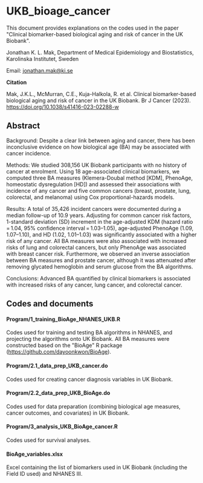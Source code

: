 # UKB_bioage_cancer

This document provides explanations on the codes used in the paper "Clinical biomarker-based biological aging and risk of cancer in the UK Biobank".

Jonathan K. L. Mak, Department of Medical Epidemiology and Biostatistics, Karolinska Institutet, Sweden

Email: jonathan.mak@ki.se 


**Citation**

Mak, J.K.L., McMurran, C.E., Kuja-Halkola, R. et al. Clinical biomarker-based biological aging and risk of cancer in the UK Biobank. Br J Cancer (2023). https://doi.org/10.1038/s41416-023-02288-w


## Abstract

Background: Despite a clear link between aging and cancer, there has been inconclusive evidence on how biological age (BA) may be associated with cancer incidence.

Methods: We studied 308,156 UK Biobank participants with no history of cancer at enrolment. Using 18 age-associated clinical biomarkers, we computed three BA measures (Klemera-Doubal method [KDM], PhenoAge, homeostatic dysregulation [HD]) and assessed their associations with incidence of any cancer and five common cancers (breast, prostate, lung, colorectal, and melanoma) using Cox proportional-hazards models.

Results: A total of 35,426 incident cancers were documented during a median follow-up of 10.9 years. Adjusting for common cancer risk factors, 1-standard deviation (SD) increment in the age-adjusted KDM (hazard ratio = 1.04, 95% confidence interval = 1.03–1.05), age-adjusted PhenoAge (1.09, 1.07–1.10), and HD (1.02, 1.01–1.03) was significantly associated with a higher risk of any cancer. All BA measures were also associated with increased risks of lung and colorectal cancers, but only PhenoAge was associated with breast cancer risk. Furthermore, we observed an inverse association between BA measures and prostate cancer, although it was attenuated after removing glycated hemoglobin and serum glucose from the BA algorithms.

Conclusions: Advanced BA quantified by clinical biomarkers is associated with increased risks of any cancer, lung cancer, and colorectal cancer.



## Codes and documents

#### Program/1_training_BioAge_NHANES_UKB.R

Codes used for training and testing BA algorithms in NHANES, and projecting the algorithms onto UK Biobank. All BA measures were constructed based on the "BioAge" R package (https://github.com/dayoonkwon/BioAge).

#### Program/2.1_data_prep_UKB_cancer.do

Codes used for creating cancer diagnosis variables in UK Biobank.

#### Program/2.2_data_prep_UKB_BioAge.do

Codes used for data preparation (combining biological age measures, cancer outcomes, and covariates) in UK Biobank.

#### Program/3_analysis_UKB_BioAge_cancer.R

Codes used for survival analyses.

#### BioAge_variables.xlsx

Excel containing the list of biomarkers used in UK Biobank (including the Field ID used) and NHANES III.

